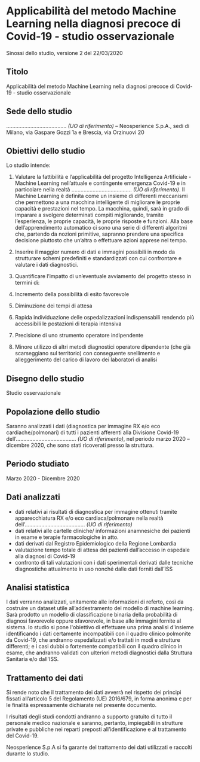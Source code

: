 # Applicabilità del metodo Machine Learning nella diagnosi precoce di Covid-19 - studio osservazionale

Sinossi dello studio, versione 2 del 22/03/2020

## Titolo
Applicabilità del metodo Machine Learning nella diagnosi precoce di Covid-19 - studio osservazionale

## Sede dello studio

........................................ *(UO di riferimento)* – Neosperience S.p.A., sedi di
Milano, via Gaspare Gozzi 1a e Brescia, via Orzinuovi 20

## Obiettivi dello studio

Lo studio intende:

1. Valutare la fattibilità e l’applicabilità del progetto Intelligenza Artificiale - Machine Learning nell’attuale e contingente emergenza Covid-19 e in particolare nella realtà ........................................ *(UO di riferimento)*. Il Machine Learning è definita come un insieme di  differenti meccanismi che permettono a una macchina intelligente di migliorare le proprie capacità e prestazioni nel tempo. La macchina, quindi, sarà in grado di imparare a svolgere determinati compiti migliorando, tramite l’esperienza, le proprie capacità, le proprie risposte e funzioni. Alla base dell’apprendimento automatico ci sono una serie di differenti algoritmi che, partendo da nozioni primitive, sapranno prendere una specifica decisione piuttosto che un’altra o effettuare azioni apprese nel tempo.

2. Inserire il maggior numero di dati e immagini possibili in modo da strutturare schemi predefiniti e standardizzati con cui confrontare e valutare i dati diagnostici.

3. Quantificare l’impatto di un’eventuale avviamento del progetto stesso in termini di:

  1. Incremento della possibilità di esito favorevole
  2. Diminuzione dei tempi di attesa
  3. Rapida individuazione delle ospedalizzazioni indispensabili rendendo più accessibili le postazioni di terapia intensiva
  4. Precisione di uno strumento operatore indipendente
  5. Minore utilizzo di altri metodi diagnostici operatore dipendente (che già scarseggiano sul territorio) con conseguente snellimento e alleggerimento del carico di lavoro dei laboratori di analisi

## Disegno dello studio

Studio osservazionale

## Popolazione dello studio

Saranno analizzati i dati (diagnostica per immagine  RX e/o eco cardiache/polmonari) di tutti i pazienti afferenti alla Divisione Covid-19 dell’........................................ *(UO di riferimento)*, nel periodo marzo 2020 – dicembre 2020, che sono stati ricoverati presso la struttura.

## Periodo studiato
Marzo 2020 - Dicembre 2020

## Dati analizzati

- dati relativi ai risultati di diagnostica per immagine ottenuti tramite apparecchiatura RX e/o eco cardiaca/polmonare nella realtà dell’........................................ *(UO di riferimento)*
- dati relativi alle cartelle cliniche/ informazioni anamnesiche dei pazienti in esame   e terapie farmacologiche in atto.
- dati derivati dal Registro Epidemiologico della Regione Lombardia
- valutazione tempo totale di attesa dei pazienti dall’accesso in ospedale alla diagnosi di Covid-19
- confronto di tali valutazioni con i dati sperimentali derivati dalle tecniche diagnostiche attualmente in uso nonché dalle dati forniti dall’ISS

## Analisi statistica

I dati verranno analizzati, unitamente alle informazioni di referto, così da costruire un dataset utile all’addestramento del modello di machine learning. Sarà prodotto un modello di classificazione binaria della probabilità di diagnosi favorevole oppure sfavorevole, in base alle immagini fornite al sistema. lo studio si pone l'obiettivo di effettuare una prima analisi d'insieme identificando i dati certamente incompatibili con il quadro clinico polmonite da Covid-19, che andranno ospedalizzati e/o trattati in modi e strutture differenti; e i casi dubbi o fortemente compatibili con il quadro clinico in esame, che andranno validati con ulteriori metodi diagnostici dalla Struttura Sanitaria e/o dall'ISS.

## Trattamento dei dati

Si rende noto che il trattamento dei dati avverrà nel rispetto dei principi fissati all’articolo 5 del Regolamento (UE) 2016/679, in forma anonima e per le finalità espressamente dichiarate nel presente documento.

I risultati degli studi condotti andranno a supporto gratuito di tutto il personale medico nazionale e saranno, pertanto, impiegabili in strutture private e pubbliche nei reparti preposti all’identificazione e al trattamento del Covid-19.

Neosperience S.p.A si fa garante del trattamento dei dati utilizzati e raccolti durante lo studio.
